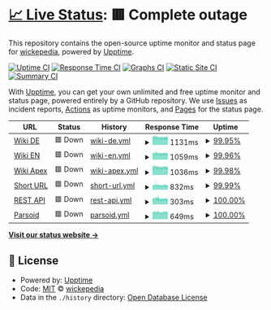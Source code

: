 # [📈 Live Status](https://status.wickepedia.org): <!--live status--> **🟥 Complete outage**

This repository contains the open-source uptime monitor and status page for [wickepedia](https://wickepedia.org), powered by [Upptime](https://github.com/upptime/upptime).

[![Uptime CI](https://github.com/wickepedia/upptime/workflows/Uptime%20CI/badge.svg)](https://github.com/wickepedia/upptime/actions?query=workflow%3A%22Uptime+CI%22)
[![Response Time CI](https://github.com/wickepedia/upptime/workflows/Response%20Time%20CI/badge.svg)](https://github.com/wickepedia/upptime/actions?query=workflow%3A%22Response+Time+CI%22)
[![Graphs CI](https://github.com/wickepedia/upptime/workflows/Graphs%20CI/badge.svg)](https://github.com/wickepedia/upptime/actions?query=workflow%3A%22Graphs+CI%22)
[![Static Site CI](https://github.com/wickepedia/upptime/workflows/Static%20Site%20CI/badge.svg)](https://github.com/wickepedia/upptime/actions?query=workflow%3A%22Static+Site+CI%22)
[![Summary CI](https://github.com/wickepedia/upptime/workflows/Summary%20CI/badge.svg)](https://github.com/wickepedia/upptime/actions?query=workflow%3A%22Summary+CI%22)

With [Upptime](https://upptime.js.org), you can get your own unlimited and free uptime monitor and status page, powered entirely by a GitHub repository. We use [Issues](https://github.com/wickepedia/upptime/issues) as incident reports, [Actions](https://github.com/wickepedia/upptime/actions) as uptime monitors, and [Pages](https://status.wickepedia.org) for the status page.

<!--start: status pages-->
<!-- This summary is generated by Upptime (https://github.com/upptime/upptime) -->
<!-- Do not edit this manually, your changes will be overwritten -->
<!-- prettier-ignore -->
| URL | Status | History | Response Time | Uptime |
| --- | ------ | ------- | ------------- | ------ |
| <img alt="" src="https://favicons.githubusercontent.com/de.wickepedia.org" height="13"> [Wiki DE](https://de.wickepedia.org) | 🟥 Down | [wiki-de.yml](https://github.com/wickepedia/upptime/commits/HEAD/history/wiki-de.yml) | <details><summary><img alt="Response time graph" src="./graphs/wiki-de/response-time-week.png" height="20"> 1131ms</summary><br><a href="https://status.wickepedia.org/history/wiki-de"><img alt="Response time 1046" src="https://img.shields.io/endpoint?url=https%3A%2F%2Fraw.githubusercontent.com%2Fwickepedia%2Fupptime%2FHEAD%2Fapi%2Fwiki-de%2Fresponse-time.json"></a><br><a href="https://status.wickepedia.org/history/wiki-de"><img alt="24-hour response time 1090" src="https://img.shields.io/endpoint?url=https%3A%2F%2Fraw.githubusercontent.com%2Fwickepedia%2Fupptime%2FHEAD%2Fapi%2Fwiki-de%2Fresponse-time-day.json"></a><br><a href="https://status.wickepedia.org/history/wiki-de"><img alt="7-day response time 1131" src="https://img.shields.io/endpoint?url=https%3A%2F%2Fraw.githubusercontent.com%2Fwickepedia%2Fupptime%2FHEAD%2Fapi%2Fwiki-de%2Fresponse-time-week.json"></a><br><a href="https://status.wickepedia.org/history/wiki-de"><img alt="30-day response time 1072" src="https://img.shields.io/endpoint?url=https%3A%2F%2Fraw.githubusercontent.com%2Fwickepedia%2Fupptime%2FHEAD%2Fapi%2Fwiki-de%2Fresponse-time-month.json"></a><br><a href="https://status.wickepedia.org/history/wiki-de"><img alt="1-year response time 1046" src="https://img.shields.io/endpoint?url=https%3A%2F%2Fraw.githubusercontent.com%2Fwickepedia%2Fupptime%2FHEAD%2Fapi%2Fwiki-de%2Fresponse-time-year.json"></a></details> | <details><summary><a href="https://status.wickepedia.org/history/wiki-de">99.95%</a></summary><a href="https://status.wickepedia.org/history/wiki-de"><img alt="All-time uptime 99.65%" src="https://img.shields.io/endpoint?url=https%3A%2F%2Fraw.githubusercontent.com%2Fwickepedia%2Fupptime%2FHEAD%2Fapi%2Fwiki-de%2Fuptime.json"></a><br><a href="https://status.wickepedia.org/history/wiki-de"><img alt="24-hour uptime 99.65%" src="https://img.shields.io/endpoint?url=https%3A%2F%2Fraw.githubusercontent.com%2Fwickepedia%2Fupptime%2FHEAD%2Fapi%2Fwiki-de%2Fuptime-day.json"></a><br><a href="https://status.wickepedia.org/history/wiki-de"><img alt="7-day uptime 99.95%" src="https://img.shields.io/endpoint?url=https%3A%2F%2Fraw.githubusercontent.com%2Fwickepedia%2Fupptime%2FHEAD%2Fapi%2Fwiki-de%2Fuptime-week.json"></a><br><a href="https://status.wickepedia.org/history/wiki-de"><img alt="30-day uptime 99.67%" src="https://img.shields.io/endpoint?url=https%3A%2F%2Fraw.githubusercontent.com%2Fwickepedia%2Fupptime%2FHEAD%2Fapi%2Fwiki-de%2Fuptime-month.json"></a><br><a href="https://status.wickepedia.org/history/wiki-de"><img alt="1-year uptime 99.65%" src="https://img.shields.io/endpoint?url=https%3A%2F%2Fraw.githubusercontent.com%2Fwickepedia%2Fupptime%2FHEAD%2Fapi%2Fwiki-de%2Fuptime-year.json"></a></details>
| <img alt="" src="https://favicons.githubusercontent.com/en.wickepedia.org" height="13"> [Wiki EN](https://en.wickepedia.org) | 🟥 Down | [wiki-en.yml](https://github.com/wickepedia/upptime/commits/HEAD/history/wiki-en.yml) | <details><summary><img alt="Response time graph" src="./graphs/wiki-en/response-time-week.png" height="20"> 1059ms</summary><br><a href="https://status.wickepedia.org/history/wiki-en"><img alt="Response time 1016" src="https://img.shields.io/endpoint?url=https%3A%2F%2Fraw.githubusercontent.com%2Fwickepedia%2Fupptime%2FHEAD%2Fapi%2Fwiki-en%2Fresponse-time.json"></a><br><a href="https://status.wickepedia.org/history/wiki-en"><img alt="24-hour response time 1017" src="https://img.shields.io/endpoint?url=https%3A%2F%2Fraw.githubusercontent.com%2Fwickepedia%2Fupptime%2FHEAD%2Fapi%2Fwiki-en%2Fresponse-time-day.json"></a><br><a href="https://status.wickepedia.org/history/wiki-en"><img alt="7-day response time 1059" src="https://img.shields.io/endpoint?url=https%3A%2F%2Fraw.githubusercontent.com%2Fwickepedia%2Fupptime%2FHEAD%2Fapi%2Fwiki-en%2Fresponse-time-week.json"></a><br><a href="https://status.wickepedia.org/history/wiki-en"><img alt="30-day response time 1042" src="https://img.shields.io/endpoint?url=https%3A%2F%2Fraw.githubusercontent.com%2Fwickepedia%2Fupptime%2FHEAD%2Fapi%2Fwiki-en%2Fresponse-time-month.json"></a><br><a href="https://status.wickepedia.org/history/wiki-en"><img alt="1-year response time 1016" src="https://img.shields.io/endpoint?url=https%3A%2F%2Fraw.githubusercontent.com%2Fwickepedia%2Fupptime%2FHEAD%2Fapi%2Fwiki-en%2Fresponse-time-year.json"></a></details> | <details><summary><a href="https://status.wickepedia.org/history/wiki-en">99.96%</a></summary><a href="https://status.wickepedia.org/history/wiki-en"><img alt="All-time uptime 99.76%" src="https://img.shields.io/endpoint?url=https%3A%2F%2Fraw.githubusercontent.com%2Fwickepedia%2Fupptime%2FHEAD%2Fapi%2Fwiki-en%2Fuptime.json"></a><br><a href="https://status.wickepedia.org/history/wiki-en"><img alt="24-hour uptime 99.75%" src="https://img.shields.io/endpoint?url=https%3A%2F%2Fraw.githubusercontent.com%2Fwickepedia%2Fupptime%2FHEAD%2Fapi%2Fwiki-en%2Fuptime-day.json"></a><br><a href="https://status.wickepedia.org/history/wiki-en"><img alt="7-day uptime 99.96%" src="https://img.shields.io/endpoint?url=https%3A%2F%2Fraw.githubusercontent.com%2Fwickepedia%2Fupptime%2FHEAD%2Fapi%2Fwiki-en%2Fuptime-week.json"></a><br><a href="https://status.wickepedia.org/history/wiki-en"><img alt="30-day uptime 99.80%" src="https://img.shields.io/endpoint?url=https%3A%2F%2Fraw.githubusercontent.com%2Fwickepedia%2Fupptime%2FHEAD%2Fapi%2Fwiki-en%2Fuptime-month.json"></a><br><a href="https://status.wickepedia.org/history/wiki-en"><img alt="1-year uptime 99.76%" src="https://img.shields.io/endpoint?url=https%3A%2F%2Fraw.githubusercontent.com%2Fwickepedia%2Fupptime%2FHEAD%2Fapi%2Fwiki-en%2Fuptime-year.json"></a></details>
| <img alt="" src="https://favicons.githubusercontent.com/wickepedia.org" height="13"> [Wiki Apex](https://wickepedia.org) | 🟥 Down | [wiki-apex.yml](https://github.com/wickepedia/upptime/commits/HEAD/history/wiki-apex.yml) | <details><summary><img alt="Response time graph" src="./graphs/wiki-apex/response-time-week.png" height="20"> 1036ms</summary><br><a href="https://status.wickepedia.org/history/wiki-apex"><img alt="Response time 973" src="https://img.shields.io/endpoint?url=https%3A%2F%2Fraw.githubusercontent.com%2Fwickepedia%2Fupptime%2FHEAD%2Fapi%2Fwiki-apex%2Fresponse-time.json"></a><br><a href="https://status.wickepedia.org/history/wiki-apex"><img alt="24-hour response time 981" src="https://img.shields.io/endpoint?url=https%3A%2F%2Fraw.githubusercontent.com%2Fwickepedia%2Fupptime%2FHEAD%2Fapi%2Fwiki-apex%2Fresponse-time-day.json"></a><br><a href="https://status.wickepedia.org/history/wiki-apex"><img alt="7-day response time 1036" src="https://img.shields.io/endpoint?url=https%3A%2F%2Fraw.githubusercontent.com%2Fwickepedia%2Fupptime%2FHEAD%2Fapi%2Fwiki-apex%2Fresponse-time-week.json"></a><br><a href="https://status.wickepedia.org/history/wiki-apex"><img alt="30-day response time 996" src="https://img.shields.io/endpoint?url=https%3A%2F%2Fraw.githubusercontent.com%2Fwickepedia%2Fupptime%2FHEAD%2Fapi%2Fwiki-apex%2Fresponse-time-month.json"></a><br><a href="https://status.wickepedia.org/history/wiki-apex"><img alt="1-year response time 973" src="https://img.shields.io/endpoint?url=https%3A%2F%2Fraw.githubusercontent.com%2Fwickepedia%2Fupptime%2FHEAD%2Fapi%2Fwiki-apex%2Fresponse-time-year.json"></a></details> | <details><summary><a href="https://status.wickepedia.org/history/wiki-apex">99.98%</a></summary><a href="https://status.wickepedia.org/history/wiki-apex"><img alt="All-time uptime 99.77%" src="https://img.shields.io/endpoint?url=https%3A%2F%2Fraw.githubusercontent.com%2Fwickepedia%2Fupptime%2FHEAD%2Fapi%2Fwiki-apex%2Fuptime.json"></a><br><a href="https://status.wickepedia.org/history/wiki-apex"><img alt="24-hour uptime 99.85%" src="https://img.shields.io/endpoint?url=https%3A%2F%2Fraw.githubusercontent.com%2Fwickepedia%2Fupptime%2FHEAD%2Fapi%2Fwiki-apex%2Fuptime-day.json"></a><br><a href="https://status.wickepedia.org/history/wiki-apex"><img alt="7-day uptime 99.98%" src="https://img.shields.io/endpoint?url=https%3A%2F%2Fraw.githubusercontent.com%2Fwickepedia%2Fupptime%2FHEAD%2Fapi%2Fwiki-apex%2Fuptime-week.json"></a><br><a href="https://status.wickepedia.org/history/wiki-apex"><img alt="30-day uptime 99.81%" src="https://img.shields.io/endpoint?url=https%3A%2F%2Fraw.githubusercontent.com%2Fwickepedia%2Fupptime%2FHEAD%2Fapi%2Fwiki-apex%2Fuptime-month.json"></a><br><a href="https://status.wickepedia.org/history/wiki-apex"><img alt="1-year uptime 99.77%" src="https://img.shields.io/endpoint?url=https%3A%2F%2Fraw.githubusercontent.com%2Fwickepedia%2Fupptime%2FHEAD%2Fapi%2Fwiki-apex%2Fuptime-year.json"></a></details>
| <img alt="" src="https://favicons.githubusercontent.com/wickepedia.org" height="13"> [Short URL](https://wickepedia.org/r/3) | 🟥 Down | [short-url.yml](https://github.com/wickepedia/upptime/commits/HEAD/history/short-url.yml) | <details><summary><img alt="Response time graph" src="./graphs/short-url/response-time-week.png" height="20"> 832ms</summary><br><a href="https://status.wickepedia.org/history/short-url"><img alt="Response time 767" src="https://img.shields.io/endpoint?url=https%3A%2F%2Fraw.githubusercontent.com%2Fwickepedia%2Fupptime%2FHEAD%2Fapi%2Fshort-url%2Fresponse-time.json"></a><br><a href="https://status.wickepedia.org/history/short-url"><img alt="24-hour response time 776" src="https://img.shields.io/endpoint?url=https%3A%2F%2Fraw.githubusercontent.com%2Fwickepedia%2Fupptime%2FHEAD%2Fapi%2Fshort-url%2Fresponse-time-day.json"></a><br><a href="https://status.wickepedia.org/history/short-url"><img alt="7-day response time 832" src="https://img.shields.io/endpoint?url=https%3A%2F%2Fraw.githubusercontent.com%2Fwickepedia%2Fupptime%2FHEAD%2Fapi%2Fshort-url%2Fresponse-time-week.json"></a><br><a href="https://status.wickepedia.org/history/short-url"><img alt="30-day response time 785" src="https://img.shields.io/endpoint?url=https%3A%2F%2Fraw.githubusercontent.com%2Fwickepedia%2Fupptime%2FHEAD%2Fapi%2Fshort-url%2Fresponse-time-month.json"></a><br><a href="https://status.wickepedia.org/history/short-url"><img alt="1-year response time 767" src="https://img.shields.io/endpoint?url=https%3A%2F%2Fraw.githubusercontent.com%2Fwickepedia%2Fupptime%2FHEAD%2Fapi%2Fshort-url%2Fresponse-time-year.json"></a></details> | <details><summary><a href="https://status.wickepedia.org/history/short-url">99.99%</a></summary><a href="https://status.wickepedia.org/history/short-url"><img alt="All-time uptime 99.85%" src="https://img.shields.io/endpoint?url=https%3A%2F%2Fraw.githubusercontent.com%2Fwickepedia%2Fupptime%2FHEAD%2Fapi%2Fshort-url%2Fuptime.json"></a><br><a href="https://status.wickepedia.org/history/short-url"><img alt="24-hour uptime 99.95%" src="https://img.shields.io/endpoint?url=https%3A%2F%2Fraw.githubusercontent.com%2Fwickepedia%2Fupptime%2FHEAD%2Fapi%2Fshort-url%2Fuptime-day.json"></a><br><a href="https://status.wickepedia.org/history/short-url"><img alt="7-day uptime 99.99%" src="https://img.shields.io/endpoint?url=https%3A%2F%2Fraw.githubusercontent.com%2Fwickepedia%2Fupptime%2FHEAD%2Fapi%2Fshort-url%2Fuptime-week.json"></a><br><a href="https://status.wickepedia.org/history/short-url"><img alt="30-day uptime 99.82%" src="https://img.shields.io/endpoint?url=https%3A%2F%2Fraw.githubusercontent.com%2Fwickepedia%2Fupptime%2FHEAD%2Fapi%2Fshort-url%2Fuptime-month.json"></a><br><a href="https://status.wickepedia.org/history/short-url"><img alt="1-year uptime 99.85%" src="https://img.shields.io/endpoint?url=https%3A%2F%2Fraw.githubusercontent.com%2Fwickepedia%2Fupptime%2FHEAD%2Fapi%2Fshort-url%2Fuptime-year.json"></a></details>
| <img alt="" src="https://favicons.githubusercontent.com/de.wickepedia.org" height="13"> [REST API](https://de.wickepedia.org/rest.php/v1/page/Main_Page) | 🟥 Down | [rest-api.yml](https://github.com/wickepedia/upptime/commits/HEAD/history/rest-api.yml) | <details><summary><img alt="Response time graph" src="./graphs/rest-api/response-time-week.png" height="20"> 303ms</summary><br><a href="https://status.wickepedia.org/history/rest-api"><img alt="Response time 211" src="https://img.shields.io/endpoint?url=https%3A%2F%2Fraw.githubusercontent.com%2Fwickepedia%2Fupptime%2FHEAD%2Fapi%2Frest-api%2Fresponse-time.json"></a><br><a href="https://status.wickepedia.org/history/rest-api"><img alt="24-hour response time 852" src="https://img.shields.io/endpoint?url=https%3A%2F%2Fraw.githubusercontent.com%2Fwickepedia%2Fupptime%2FHEAD%2Fapi%2Frest-api%2Fresponse-time-day.json"></a><br><a href="https://status.wickepedia.org/history/rest-api"><img alt="7-day response time 303" src="https://img.shields.io/endpoint?url=https%3A%2F%2Fraw.githubusercontent.com%2Fwickepedia%2Fupptime%2FHEAD%2Fapi%2Frest-api%2Fresponse-time-week.json"></a><br><a href="https://status.wickepedia.org/history/rest-api"><img alt="30-day response time 221" src="https://img.shields.io/endpoint?url=https%3A%2F%2Fraw.githubusercontent.com%2Fwickepedia%2Fupptime%2FHEAD%2Fapi%2Frest-api%2Fresponse-time-month.json"></a><br><a href="https://status.wickepedia.org/history/rest-api"><img alt="1-year response time 211" src="https://img.shields.io/endpoint?url=https%3A%2F%2Fraw.githubusercontent.com%2Fwickepedia%2Fupptime%2FHEAD%2Fapi%2Frest-api%2Fresponse-time-year.json"></a></details> | <details><summary><a href="https://status.wickepedia.org/history/rest-api">100.00%</a></summary><a href="https://status.wickepedia.org/history/rest-api"><img alt="All-time uptime 99.86%" src="https://img.shields.io/endpoint?url=https%3A%2F%2Fraw.githubusercontent.com%2Fwickepedia%2Fupptime%2FHEAD%2Fapi%2Frest-api%2Fuptime.json"></a><br><a href="https://status.wickepedia.org/history/rest-api"><img alt="24-hour uptime 99.97%" src="https://img.shields.io/endpoint?url=https%3A%2F%2Fraw.githubusercontent.com%2Fwickepedia%2Fupptime%2FHEAD%2Fapi%2Frest-api%2Fuptime-day.json"></a><br><a href="https://status.wickepedia.org/history/rest-api"><img alt="7-day uptime 100.00%" src="https://img.shields.io/endpoint?url=https%3A%2F%2Fraw.githubusercontent.com%2Fwickepedia%2Fupptime%2FHEAD%2Fapi%2Frest-api%2Fuptime-week.json"></a><br><a href="https://status.wickepedia.org/history/rest-api"><img alt="30-day uptime 99.82%" src="https://img.shields.io/endpoint?url=https%3A%2F%2Fraw.githubusercontent.com%2Fwickepedia%2Fupptime%2FHEAD%2Fapi%2Frest-api%2Fuptime-month.json"></a><br><a href="https://status.wickepedia.org/history/rest-api"><img alt="1-year uptime 99.86%" src="https://img.shields.io/endpoint?url=https%3A%2F%2Fraw.githubusercontent.com%2Fwickepedia%2Fupptime%2FHEAD%2Fapi%2Frest-api%2Fuptime-year.json"></a></details>
| <img alt="" src="https://favicons.githubusercontent.com/de.wickepedia.org" height="13"> [Parsoid](https://de.wickepedia.org/api.php?action=visualeditor&format=json&paction=parse&page=Main_Page) | 🟥 Down | [parsoid.yml](https://github.com/wickepedia/upptime/commits/HEAD/history/parsoid.yml) | <details><summary><img alt="Response time graph" src="./graphs/parsoid/response-time-week.png" height="20"> 649ms</summary><br><a href="https://status.wickepedia.org/history/parsoid"><img alt="Response time 671" src="https://img.shields.io/endpoint?url=https%3A%2F%2Fraw.githubusercontent.com%2Fwickepedia%2Fupptime%2FHEAD%2Fapi%2Fparsoid%2Fresponse-time.json"></a><br><a href="https://status.wickepedia.org/history/parsoid"><img alt="24-hour response time 631" src="https://img.shields.io/endpoint?url=https%3A%2F%2Fraw.githubusercontent.com%2Fwickepedia%2Fupptime%2FHEAD%2Fapi%2Fparsoid%2Fresponse-time-day.json"></a><br><a href="https://status.wickepedia.org/history/parsoid"><img alt="7-day response time 649" src="https://img.shields.io/endpoint?url=https%3A%2F%2Fraw.githubusercontent.com%2Fwickepedia%2Fupptime%2FHEAD%2Fapi%2Fparsoid%2Fresponse-time-week.json"></a><br><a href="https://status.wickepedia.org/history/parsoid"><img alt="30-day response time 678" src="https://img.shields.io/endpoint?url=https%3A%2F%2Fraw.githubusercontent.com%2Fwickepedia%2Fupptime%2FHEAD%2Fapi%2Fparsoid%2Fresponse-time-month.json"></a><br><a href="https://status.wickepedia.org/history/parsoid"><img alt="1-year response time 671" src="https://img.shields.io/endpoint?url=https%3A%2F%2Fraw.githubusercontent.com%2Fwickepedia%2Fupptime%2FHEAD%2Fapi%2Fparsoid%2Fresponse-time-year.json"></a></details> | <details><summary><a href="https://status.wickepedia.org/history/parsoid">100.00%</a></summary><a href="https://status.wickepedia.org/history/parsoid"><img alt="All-time uptime 96.40%" src="https://img.shields.io/endpoint?url=https%3A%2F%2Fraw.githubusercontent.com%2Fwickepedia%2Fupptime%2FHEAD%2Fapi%2Fparsoid%2Fuptime.json"></a><br><a href="https://status.wickepedia.org/history/parsoid"><img alt="24-hour uptime 99.97%" src="https://img.shields.io/endpoint?url=https%3A%2F%2Fraw.githubusercontent.com%2Fwickepedia%2Fupptime%2FHEAD%2Fapi%2Fparsoid%2Fuptime-day.json"></a><br><a href="https://status.wickepedia.org/history/parsoid"><img alt="7-day uptime 100.00%" src="https://img.shields.io/endpoint?url=https%3A%2F%2Fraw.githubusercontent.com%2Fwickepedia%2Fupptime%2FHEAD%2Fapi%2Fparsoid%2Fuptime-week.json"></a><br><a href="https://status.wickepedia.org/history/parsoid"><img alt="30-day uptime 95.51%" src="https://img.shields.io/endpoint?url=https%3A%2F%2Fraw.githubusercontent.com%2Fwickepedia%2Fupptime%2FHEAD%2Fapi%2Fparsoid%2Fuptime-month.json"></a><br><a href="https://status.wickepedia.org/history/parsoid"><img alt="1-year uptime 96.40%" src="https://img.shields.io/endpoint?url=https%3A%2F%2Fraw.githubusercontent.com%2Fwickepedia%2Fupptime%2FHEAD%2Fapi%2Fparsoid%2Fuptime-year.json"></a></details>

<!--end: status pages-->

[**Visit our status website →**](https://status.wickepedia.org)

## 📄 License

- Powered by: [Upptime](https://github.com/upptime/upptime)
- Code: [MIT](./LICENSE) © [wickepedia](https://wickepedia.org)
- Data in the `./history` directory: [Open Database License](https://opendatacommons.org/licenses/odbl/1-0/)
